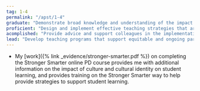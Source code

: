 ```yaml
---
tag: 1-4
permalink: "/apst/1-4"
graduate: "Demonstrate broad knowledge and understanding of the impact of culture, cultural identity and linguistic background on the education of students from Aboriginal and Torres Strait Islander backgrounds."
proficient: "Design and implement effective teaching strategies that are responsive to the local community and cultural setting, linguistic background and histories of Aboriginal and Torres Strait Islander students."
acomplished: "Provide advice and support colleagues in the implementation of effective teaching strategies for Aboriginal and Torres Strait Islander students using knowledge of and support from community representatives."
lead: "Develop teaching programs that support equitable and ongoing participation of Aboriginal and Torres Strait Islander students by engaging in collaborative relationships with community representatives and parents/carers."
---
```

* My [work]({% link _evidence/stronger-smarter.pdf %}) on completing the Stronger Smarter online PD course provides me with additional information on the impact of culture and cultural identity on student learning, and provides training on the Stronger Smarter way to help provide strategies to support student learning. 